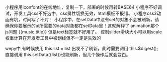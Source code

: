 小程序用iconfont的在线地址，复制一下，部署的时候再转BASE64
小程序不好调试，开发工具css不好选中，css属性切换无效，html模板不报错。
小程序css3动画有坑，时间写了不对！
小程序中，在setData中没有set的对象不会被刷新，请确保你要展示的ui所需要的data对象都在setData里！这就解释了 animation那个js问题
<view class="{{['title',music.isHot&&'hot',music.isNew&&'new']}}">{{music.title}}</view> 但是text标签就不好用了。
控制slider滑块大小可以用scale
权重计算在开发者工具中被划线但不一定是失效的

wepy中,有时候使用 this.list = list 出发不了刷新，此时需要调用 this.$digest();直接调用 this.setData({list})也能刷新，但几个操作后就会变白。
